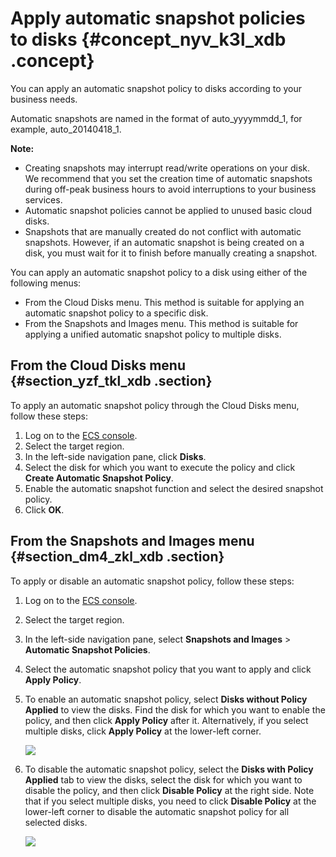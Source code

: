 # Apply automatic snapshot policies to disks {#concept_nyv_k3l_xdb .concept}

You can apply an automatic snapshot policy to disks according to your business needs.

Automatic snapshots are named in the format of auto\_yyyymmdd\_1, for example, auto\_20140418\_1.

**Note:** 

-   Creating snapshots may interrupt read/write operations on your disk. We recommend that you set the creation time of automatic snapshots during off-peak business hours to avoid interruptions to your business services.
-   Automatic snapshot policies cannot be applied to unused basic cloud disks.
-   Snapshots that are manually created do not conflict with automatic snapshots. However, if an automatic snapshot is being created on a disk, you must wait for it to finish before manually creating a snapshot.

You can apply an automatic snapshot policy to a disk using either of the following menus:

-   From the Cloud Disks menu. This method is suitable for applying an automatic snapshot policy to a specific disk.
-   From the Snapshots and Images menu. This method is suitable for applying a unified automatic snapshot policy to multiple disks.

## From the Cloud Disks menu {#section_yzf_tkl_xdb .section}

To apply an automatic snapshot policy through the Cloud Disks menu, follow these steps:

1.  Log on to the [ECS console](https://partners-intl.console.aliyun.com/#/ecs).
2.  Select the target region.
3.  In the left-side navigation pane, click **Disks**.
4.  Select the disk for which you want to execute the policy and click **Create Automatic Snapshot Policy**.
5.  Enable the automatic snapshot function and select the desired snapshot policy.
6.  Click **OK**.

## From the Snapshots and Images menu {#section_dm4_zkl_xdb .section}

To apply or disable an automatic snapshot policy, follow these steps:

1.  Log on to the [ECS console](https://partners-intl.console.aliyun.com/#/ecs).
2.  Select the target region. 
3.  In the left-side navigation pane, select **Snapshots and Images** \> **Automatic Snapshot Policies**. 
4.  Select the automatic snapshot policy that you want to apply and click **Apply Policy**.
5.  To enable an automatic snapshot policy, select **Disks without Policy Applied** to view the disks. Find the disk for which you want to enable the policy, and then click **Apply Policy** after it. Alternatively, if you select multiple disks, click **Apply Policy** at the lower-left corner.

    ![](images/4563_en-US.gif)

6.  To disable the automatic snapshot policy, select the **Disks with Policy Applied** tab to view the disks, select the disk for which you want to disable the policy, and then click **Disable Policy** at the right side. Note that if you select multiple disks, you need to click **Disable Policy** at the lower-left corner to disable the automatic snapshot policy for all selected disks.

    ![](http://static-aliyun-doc.oss-cn-hangzhou.aliyuncs.com/assets/img/9689/15525516534568_en-US.png)


